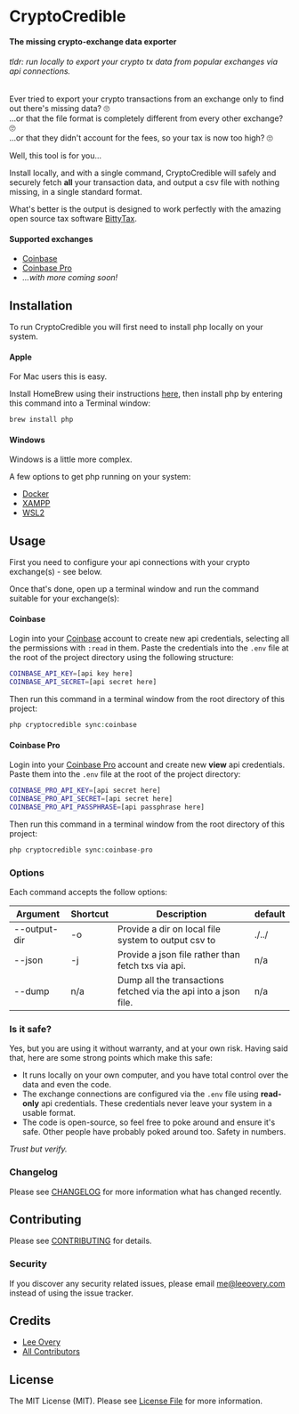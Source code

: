 # CryptoCredible
#### The missing crypto-exchange data exporter

###### _tldr: run locally to export your crypto tx data from popular exchanges via api connections._

Ever tried to export your crypto transactions from an exchange only to find out there's missing data? 🙄<br>
...or that the file format is completely different from every other exchange? 🙄<br>
...or that they didn't account for the fees, so your tax is now too high? 🙄

Well, this tool is for you...

Install locally, and with a single command, CryptoCredible will safely and securely fetch **all** your transaction data, and output a csv file with nothing missing, in a single standard format.

What's better is the output is designed to work perfectly with the amazing open source tax software [BittyTax](https://github.com/BittyTax/BittyTax).

#### Supported exchanges
* [Coinbase](https://github.com/leeovery/cryptocredible/tree/develop#coinbase)
* [Coinbase Pro](https://github.com/leeovery/cryptocredible/tree/develop#coinbase-pro)
* _...with more coming soon!_

## Installation

To run CryptoCredible you will first need to install php locally on your system. 

#### Apple
For Mac users this is easy. 

Install HomeBrew using their instructions [here](https://brew.sh/), then install php by entering this command into a Terminal window:

```bash
brew install php
```

#### Windows
Windows is a little more complex. 

A few options to get php running on your system:
* [Docker](https://docs.docker.com/desktop/windows/install/)
* [XAMPP](https://www.apachefriends.org/index.html)
* [WSL2](https://www.sitepoint.com/wsl2/)

## Usage

First you need to configure your api connections with your crypto exchange(s) - see below. 

Once that's done, open up a terminal window and run the command suitable for your exchange(s):

#### Coinbase 

Login into your [Coinbase](https://www.coinbase.com/settings/api) account to create new api credentials, selecting all the permissions with `:read` in them. Paste the credentials into the `.env` file at the root of the project directory using the following structure:

```bash
COINBASE_API_KEY=[api key here]
COINBASE_API_SECRET=[api secret here]
```

Then run this command in a terminal window from the root directory of this project:

``` php
php cryptocredible sync:coinbase
```

#### Coinbase Pro

Login into your [Coinbase Pro](https://pro.coinbase.com/profile/api) account and create new **view** api credentials. Paste them into the `.env` file at the root of the project directory:

```bash
COINBASE_PRO_API_KEY=[api secret here]
COINBASE_PRO_API_SECRET=[api secret here]
COINBASE_PRO_API_PASSPHRASE=[api passphrase here]
```

Then run this command in a terminal window from the root directory of this project:

``` php
php cryptocredible sync:coinbase-pro
```

### Options

Each command accepts the follow options:

| Argument | Shortcut | Description | default |
|---|---|---|---|
| --output-dir | -o | Provide a dir on local file system to output csv to | ./../ |
| --json | -j | Provide a json file rather than fetch txs via api. | n/a |
| --dump | n/a | Dump all the transactions fetched via the api into a json file. | n/a |

### Is it safe?

Yes, but you are using it without warranty, and at your own risk. Having said that, here are some strong points which make this safe: 
* It runs locally on your own computer, and you have total control over the data and even the code.
* The exchange connections are configured via the `.env` file using **read-only** api credentials. These credentials never leave your system in a usable format.
* The code is open-source, so feel free to poke around and ensure it's safe. Other people have probably poked around too. Safety in numbers. 

_Trust but verify._

### Changelog

Please see [CHANGELOG](CHANGELOG.md) for more information what has changed recently.

## Contributing

Please see [CONTRIBUTING](CONTRIBUTING.md) for details.

### Security

If you discover any security related issues, please email me@leeovery.com instead of using the issue tracker.

## Credits

- [Lee Overy](https://github.com/leeovery)
- [All Contributors](../../contributors)

## License

The MIT License (MIT). Please see [License File](LICENSE.md) for more information.
